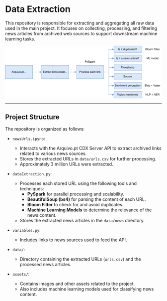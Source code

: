 # Data Extraction

This repository is responsible for extracting and aggregating all raw data used in the main project. It focuses on collecting, processing, and filtering news articles from archived web sources to support downstream machine learning tasks.

![Data Extraction Overview](assets/schema.svg)

---
## Project Structure

The repository is organized as follows:

- `newsUrls.ipynb`:
  - Interacts with the Arquivo.pt CDX Server API to extract archived links related to various news sources.
  - Stores the extracted URLs in `data/urls.csv` for further processing.
  - Approximately 3 million URLs were extracted.

- `dataExtraction.py`:
  - Processes each stored URL using the following tools and techniques:
    - **PySpark** for parallel processing and scalability.
    - **BeautifulSoup (bs4)** for parsing the content of each URL.
    - **Bloom Filter** to check for and avoid duplicates.
    - **Machine Learning Models** to determine the relevance of the news content.
  - Stores the extracted news articles in the `data/news` directory.

- `variables.py`:
  - Includes links to news sources used to feed the API.


- `data/`:
  - Directory containing the extracted URLs (`urls.csv`) and the processed news articles.

- `assets/`:
  - Contains images and other assets related to the project.
  - Also includes machine learning models used for classifying news content.